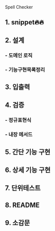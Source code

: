 
Spell Checker
## 1. snippet🔥🔥

## 2. 설계
### - 도메인 로직
### - 기능구현목록정리

## 3. 입출력

## 4. 검증

### - 정규표현식

### - 내장 메서드

## 5. 간단 기능 구현

## 6. 상세 기능 구현

## 7. 단위테스트

## 8. README

## 9. 소감문